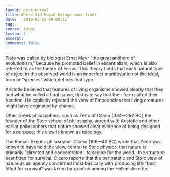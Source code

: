 ```yaml
---
layout: post-normal
title: Where did human beings come from?
date:   2019-03-23 09:00:11
tag:
course: ideas
lesson: 2
excerpt:
comments: false
---
```



Plato was called by biologist Ernst Mayr "the great antihero of evolutionism," because he promoted belief in essentialism, which is also referred to as the theory of Forms. This theory holds that each natural type of object in the observed world is an imperfect manifestation of the ideal, form or "species" which defines that type.

Aristotle believed that features of living organisms showed clearly that they had what he called a final cause, that is to say that their form suited their function. He explicitly rejected the view of Empedocles that living creatures might have originated by chance.

Other Greek philosophers, such as Zeno of Citium (334—262 BC) the founder of the Stoic school of philosophy, agreed with Aristotle and other earlier philosophers that nature showed clear evidence of being designed for a purpose; this view is known as teleology.

The Roman Skeptic philosopher Cicero (106—43 BC) wrote that Zeno was known to have held the view, central to Stoic physics, that nature is primarily "directed and concentrated...to secure for the world...the structure best fitted for survival. Cicero reports that the peripatetic and Stoic view of nature as an agency concerned most basically with producing life "best fitted for survival" was taken for granted among the Hellenistic elite.